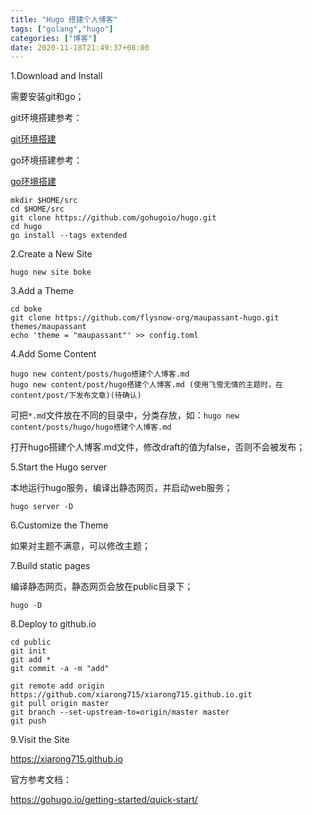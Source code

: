 ```yaml
---
title: "Hugo 搭建个人博客"
tags: ["golang","hugo"]
categories: ["博客"]
date: 2020-11-18T21:49:37+08:00
---
```


1.Download and Install

需要安装git和go；

git环境搭建参考：

[git环境搭建](/posts/git/git环境搭建/)

go环境搭建参考：

[go环境搭建](/posts/go/go环境搭建)

```shell
mkdir $HOME/src
cd $HOME/src
git clone https://github.com/gohugoio/hugo.git
cd hugo
go install --tags extended
```

2.Create a New Site

```shell
hugo new site boke
```

3.Add a Theme

```shell
cd boke
git clone https://github.com/flysnow-org/maupassant-hugo.git themes/maupassant
echo 'theme = "maupassant"' >> config.toml
```

4.Add Some Content

```shell
hugo new content/posts/hugo搭建个人博客.md
hugo new content/post/hugo搭建个人博客.md (使用飞雪无情的主题时，在content/post/下发布文章)(待确认)
```

可把`*.md`文件放在不同的目录中，分类存放，如：`hugo new content/posts/hugo/hugo搭建个人博客.md`

打开hugo搭建个人博客.md文件，修改draft的值为false，否则不会被发布；

5.Start the Hugo server

本地运行hugo服务，编译出静态网页，并启动web服务；

```shell
hugo server -D
```

6.Customize the Theme

如果对主题不满意，可以修改主题；

7.Build static pages

编译静态网页，静态网页会放在public目录下；

```shell
hugo -D
```

8.Deploy to github.io

```shell
cd public
git init
git add *
git commit -a -m "add"

git remote add origin https://github.com/xiarong715/xiarong715.github.io.git
git pull origin master
git branch --set-upstream-to=origin/master master
git push
```

9.Visit the Site

https://xiarong715.github.io

官方参考文档：

https://gohugo.io/getting-started/quick-start/

